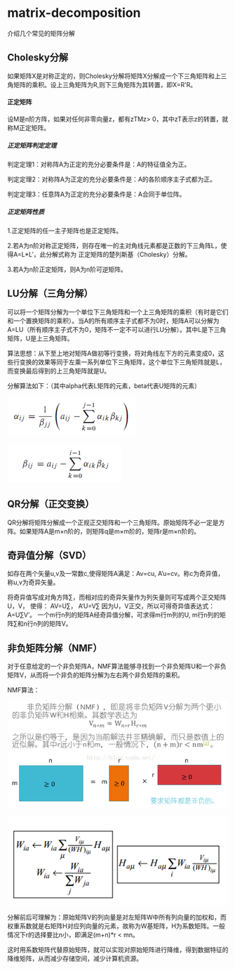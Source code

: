 # matrix-decomposition
介绍几个常见的矩阵分解

## Cholesky分解
如果矩阵X是对称正定的，则Cholesky分解将矩阵X分解成一个下三角矩阵和上三角矩阵的乘积。设上三角矩阵为R,则下三角矩阵为其转置，即X=R'R。

#### 正定矩阵
设M是n阶方阵，如果对任何非零向量z，都有zTMz> 0，其中zT表示z的转置，就称M正定矩阵。

##### 正定矩阵判定定理

判定定理1：对称阵A为正定的充分必要条件是：A的特征值全为正。

判定定理2：对称阵A为正定的充分必要条件是：A的各阶顺序主子式都为正。

判定定理3：任意阵A为正定的充分必要条件是：A合同于单位阵。

##### 正定矩阵性质

1.正定矩阵的任一主子矩阵也是正定矩阵。

2.若A为n阶对称正定矩阵，则存在唯一的主对角线元素都是正数的下三角阵L，使得A=L*L′，此分解式称为 正定矩阵的楚列斯基（Cholesky）分解。
      
3.若A为n阶正定矩阵，则A为n阶可逆矩阵。

## LU分解（三角分解）
可以将一个矩阵分解为一个单位下三角矩阵和一个上三角矩阵的乘积（有时是它们和一个置换矩阵的乘积）。当A的所有顺序主子式都不为0时，矩阵A可以分解为A=LU（所有顺序主子式不为0，矩阵不一定不可以进行LU分解）。其中L是下三角矩阵，U是上三角矩阵。

算法思想：从下至上地对矩阵A做初等行变换，将对角线左下方的元素变成0，这些行变换的效果等同于左乘一系列单位下三角矩阵，这个单位下三角矩阵就是L，而变换最后得到的上三角矩阵就是U。

分解算法如下：（其中alpha代表L矩阵的元素，beta代表U矩阵的元素）

![](pic/LU分解1.jpg)

![](pic/LU分解2.jpg)

## QR分解（正交变换）
QR分解将矩阵分解成一个正规正交矩阵和一个三角矩阵。原始矩阵不必一定是方阵。如果矩阵A是m×n阶的，则矩阵q是m×m阶的，矩阵r是m×n阶的。

## 奇异值分解（SVD）
如存在两个矢量u,v及一常数c,使得矩阵A满足：Av=cu,  A’u=cv。称c为奇异值，称u,v为奇异矢量。

将奇异值写成对角方阵∑，而相对应的奇异矢量作为列矢量则可写成两个正交矩阵U，V， 使得： AV=U∑， A‘U=V∑  因为U，V正交，所以可得奇异值表达式：A=U∑V’。
一个m行n列的矩阵A经奇异值分解，可求得m行m列的U, m行n列的矩阵∑和n行n列的矩阵V。

## 非负矩阵分解（NMF）
对于任意给定的一个非负矩阵A，NMF算法能够寻找到一个非负矩阵U和一个非负矩阵V，从而将一个非负的矩阵分解为左右两个非负矩阵的乘积。

NMF算法：

![](pic/NMF.png)

![](pic/非负矩阵分解.png)

分解前后可理解为：原始矩阵V的列向量是对左矩阵W中所有列向量的加权和，而权重系数就是右矩阵H对应列向量的元素，故称为W基矩阵，H为系数矩阵。一般情况下r的选择要比n小，即满足(m+n)*r < mn。

这时用系数矩阵代替原始矩阵，就可以实现对原始矩阵进行降维，得到数据特征的降维矩阵，从而减少存储空间，减少计算机资源。
